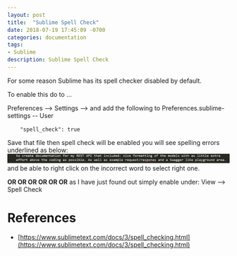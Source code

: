 ```yaml
---
layout: post
title:  "Sublime Spell Check"
date: 2018-07-19 17:45:09 -0700
categories: documentation
tags: 
- Sublime
description: Sublime Spell Check
---
```


For some reason Sublime has its spell checker disabled by default. 

To enable this do to ... 

Preferences --> Settings --> and add the following to Preferences.sublime-settings -- User
```
	"spell_check": true
```

Save that file then spell check will be enabled you will see spelling errors underlined as below: 
![View Sublime Spelling Error](/assets/images/documentation/sublime-spelling-error.JPG)
and be able to right click on the incorrect word to select right one. 

**OR  OR  OR  OR  OR  OR**
 as I have just found out simply enable under: 
View --> Spell Check


References
====
- [https://www.sublimetext.com/docs/3/spell_checking.html](https://www.sublimetext.com/docs/3/spell_checking.html)

